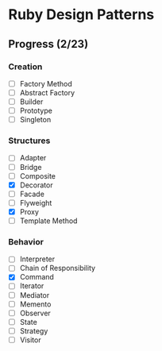 # Ruby Design Patterns

## Progress (2/23)

### Creation
- [ ] Factory Method
- [ ] Abstract Factory
- [ ] Builder
- [ ] Prototype
- [ ] Singleton

### Structures
- [ ] Adapter
- [ ] Bridge
- [ ] Composite
- [x] Decorator
- [ ] Facade
- [ ] Flyweight
- [x] Proxy
- [ ] Template Method

### Behavior
- [ ] Interpreter
- [ ] Chain of Responsibility
- [x] Command
- [ ] Iterator
- [ ] Mediator
- [ ] Memento
- [ ] Observer
- [ ] State
- [ ] Strategy
- [ ] Visitor